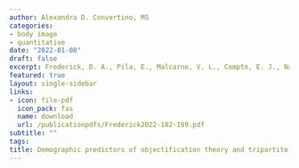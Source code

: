 ```yaml
---
author: Alexandra D. Convertino, MS
categories:
- body image
- quantitative
date: "2022-01-08"
draft: false
excerpt: Frederick, D. A., Pila, E., Malcarne, V. L., Compte, E. J., Nagata, J. M., Best, C. R., Cook-Cottone, C. P., Brown, T. A., <strong>Convertino, L.</strong>, Crerand, C. E., Parent, M. C., Pennesi, J.-L., Perez, M., Rodgers, R. F., Schaefer, L. M., Thompson, J. K., Tylka, T. L., & Murray, S. B. (2022). Demographic predictors of objectification theory and tripartite influence model constructs&colon; The U.S. Body Project I. <em>Body Image, 40</em>, 182–199. https://doi.org/10.1016/j.bodyim.2021.12.012
featured: true
layout: single-sidebar
links:
- icon: file-pdf
  icon_pack: fas
  name: download
  url: /publicationpdfs/Frederick2022-182-199.pdf
subtitle: ""
tags:
title: Demographic predictors of objectification theory and tripartite influence model constructs&colon; The U.S. Body Project I
---
```


